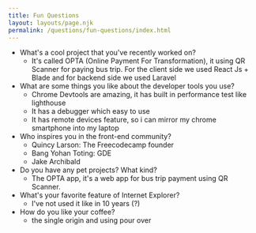 ```yaml
---
title: Fun Questions
layout: layouts/page.njk
permalink: /questions/fun-questions/index.html
---
```


* What's a cool project that you've recently worked on?
  - It's called OPTA (Online Payment For Transformation), it using QR Scanner for paying bus trip. For the client side we used React Js + Blade and for backend side we used Laravel
* What are some things you like about the developer tools you use?
  - Chrome Devtools are amazing, it has built in performance test like lighthouse
  - It has a debugger which easy to use
  - It has remote devices feature, so i can mirror my chrome smartphone into my laptop 
* Who inspires you in the front-end community?
  - Quincy Larson: The Freecodecamp founder
  - Bang Yohan Toting: GDE
  - Jake Archibald
* Do you have any pet projects? What kind?
  - The OPTA app, it's a web app for bus trip payment using QR Scanner. 
* What's your favorite feature of Internet Explorer?
  - I've not used it like in 10 years (?)
* How do you like your coffee?
  - the single origin and using pour over
